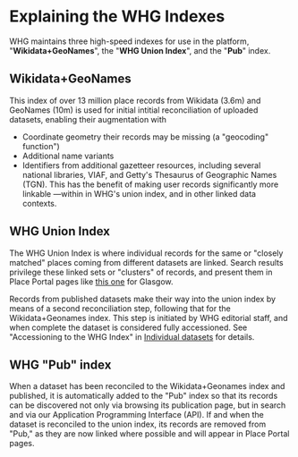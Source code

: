 # Explaining the WHG Indexes

WHG maintains three high-speed indexes for use in the platform, "**Wikidata+GeoNames**", the "**WHG Union Index**", and
the "**Pub**" index.

## Wikidata+GeoNames

This index of over 13 million place records from Wikidata (3.6m) and GeoNames (10m) is used for initial intitial
reconciliation of uploaded datasets, enabling their augmentation with

* Coordinate geometry their records may be missing (a "geocoding" function")
* Additional name variants
* Identifiers from additional gazetteer resources, including several national libraries, VIAF, and Getty's Thesaurus of
  Geographic Names (TGN). This has the benefit of making user records significantly more linkable —within in WHG's union
  index, and in other linked data contexts.

## WHG Union Index

The WHG Union Index is where individual records for the same or "closely matched" places coming from different datasets
are linked. Search results privilege these linked sets or "clusters" of records, and present them in Place Portal pages
like [this one](https://whgazetteer.org/places/12346428/portal/) for Glasgow.

Records from published datasets make their way into the union index by means of a second reconciliation step, following
that for the Wikidata+Geonames index. This step is initiated by WHG editorial staff, and when complete the dataset is
considered fully accessioned. See "Accessioning to the WHG Index"
in [Individual datasets](reconciliation.md#reconciliation--accessioning) for details.

## WHG "Pub" index

When a dataset has been reconciled to the Wikidata+Geonames index and published, it is automatically added to the "Pub"
index so that its records can be discovered not only via browsing its publication page, but in search and via our
Application Programming Interface (API). If and when the dataset is reconciled to the union index, its records are
removed from "Pub," as they are now linked where possible and will appear in Place Portal pages.
